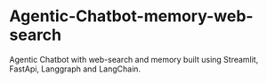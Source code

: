 # Agentic-Chatbot-memory-web-search
Agentic Chatbot with web-search and memory built using Streamlit, FastApi, Langgraph and LangChain.
